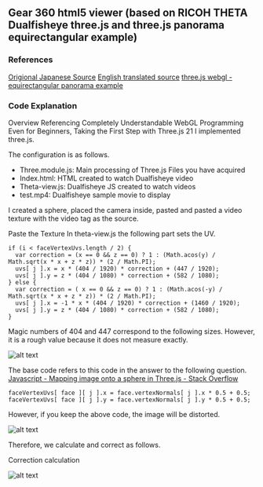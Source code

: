 ## Gear 360 html5 viewer (based on RICOH THETA Dualfisheye three.js and three.js panorama equirectangular example)

### References
[Origional Japanese Source](http://qiita.com/mechamogera/items/b6eb59912748bbbd7e5d)
[English translated source](https://community.theta360.guide/t/displaying-thetas-dual-fisheye-video-with-three-js/1160)
[three.js webgl - equirectangular panorama example](https://threejs.org/examples/webgl_panorama_equirectangular.html)


### Code Explanation
Overview
Referencing Completely Understandable WebGL Programming Even for Beginners, Taking the First Step with Three.js 21 I implemented three.js.

The configuration is as follows.

- Three.module.js: Main processing of Three.js Files you have acquired
- Index.html: HTML created to watch Dualfisheye video
- Theta-view.js: Dualfisheye JS created to watch videos
- test.mp4: Dualfisheye sample movie to display

I created a sphere, placed the camera inside, pasted and pasted a video texture with the video tag as the source.

Paste the Texture
In theta-view.js the following part sets the UV.

```
if (i < faceVertexUvs.length / 2) {
  var correction = (x == 0 && z == 0) ? 1 : (Math.acos(y) / Math.sqrt(x * x + z * z)) * (2 / Math.PI);
  uvs[ j ].x = x * (404 / 1920) * correction + (447 / 1920);
  uvs[ j ].y = z * (404 / 1080) * correction + (582 / 1080);
} else {
  var correction = ( x == 0 && z == 0) ? 1 : (Math.acos(-y) / Math.sqrt(x * x + z * z)) * (2 / Math.PI);
  uvs[ j ].x = -1 * x * (404 / 1920) * correction + (1460 / 1920);
  uvs[ j ].y = z * (404 / 1080) * correction + (582 / 1080);
}
```
Magic numbers of 404 and 447 correspond to the following sizes.
However, it is a rough value because it does not measure exactly.

![alt text](https://github.com/acalcutt/Gear360_html5_viewer/raw/master/doc/Arrangement.jpg "Arrangement of Dualfisheye")

The base code refers to this code in the answer to the following question.
[Javascript - Mapping image onto a sphere in Three.js - Stack Overflow](https://stackoverflow.com/questions/21663923/mapping-image-onto-a-sphere-in-three-js)

```
faceVertexUvs[ face ][ j ].x = face.vertexNormals[ j ].x * 0.5 + 0.5;
faceVertexUvs[ face ][ j ].y = face.vertexNormals[ j ].y * 0.5 + 0.5;
```

However, if you keep the above code, the image will be distorted.

![alt text](https://github.com/acalcutt/Gear360_html5_viewer/raw/master/doc/calculation_orig.png "Calcuiation Origional")

Therefore, we calculate and correct as follows.

Correction calculation

![alt text](https://github.com/acalcutt/Gear360_html5_viewer/raw/master/doc/calculation.jpg "Calcuiation Origional")